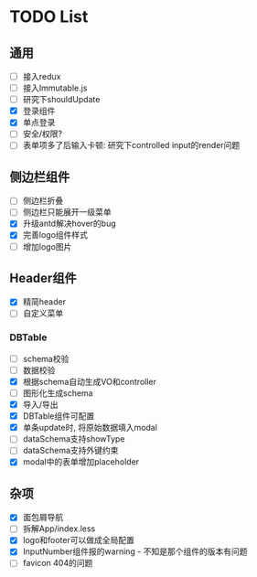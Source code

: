 # TODO List

## 通用

- [ ] 接入redux
- [ ] 接入Immutable.js
- [ ] 研究下shouldUpdate
- [x] 登录组件
- [x] 单点登录
- [ ] 安全/权限? 
- [ ] 表单项多了后输入卡顿: 研究下controlled input的render问题

## 侧边栏组件

- [ ] 侧边栏折叠
- [ ] 侧边栏只能展开一级菜单
- [x] 升级antd解决hover的bug
- [x] 完善logo组件样式
- [ ] 增加logo图片

## Header组件

- [x] 精简header
- [ ] 自定义菜单

### DBTable

- [ ] schema校验
- [ ] 数据校验
- [x] 根据schema自动生成VO和controller
- [ ] 图形化生成schema
- [x] 导入/导出
- [x] DBTable组件可配置
- [x] 单条update时, 将原始数据填入modal
- [ ] dataSchema支持showType
- [ ] dataSchema支持外键约束
- [x] modal中的表单增加placeholder

## 杂项

- [x] 面包屑导航
- [ ] 拆解App/index.less
- [x] logo和footer可以做成全局配置
- [x] InputNumber组件报的warning - 不知是那个组件的版本有问题
- [ ] favicon 404的问题
